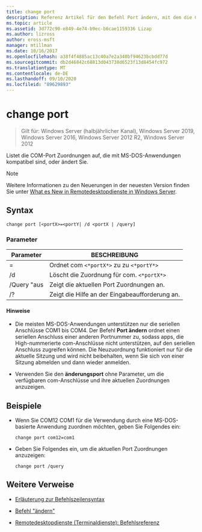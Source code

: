 ```yaml
---
title: change port
description: Referenz Artikel für den Befehl Port ändern, mit dem die COM-Port Zuordnungen aufgelistet oder geändert werden, die mit MS-DOS-Anwendungen kompatibel sind.
ms.topic: article
ms.assetid: 3d772c90-e849-4e74-b9ec-b6cae1159336 Lizap
ms.author: lizross
author: eross-msft
manager: mtillman
ms.date: 10/16/2017
ms.openlocfilehash: a38f4f4885ac13c40a7e2a340bf94623bcbdd77d
ms.sourcegitcommit: db2d46842c68813d043738d6523f13d8454fc972
ms.translationtype: MT
ms.contentlocale: de-DE
ms.lasthandoff: 09/10/2020
ms.locfileid: "89629893"
---
```

# <a name="change-port"></a>change port

> Gilt für: Windows Server (halbjährlicher Kanal), Windows Server 2019, Windows Server 2016, Windows Server 2012 R2, Windows Server 2012

Listet die COM-Port Zuordnungen auf, die mit MS-DOS-Anwendungen kompatibel sind, oder ändert Sie.

> [!NOTE]
> Weitere Informationen zu den Neuerungen in der neuesten Version finden Sie unter [What es New in Remotedesktopdienste in Windows Server](/previous-versions/windows/it-pro/windows-server-2012-r2-and-2012/dn283323(v=ws.11)).

## <a name="syntax"></a>Syntax

```
change port [<portX>=<portY| /d <portX | /query]
```

### <a name="parameters"></a>Parameter

| Parameter | BESCHREIBUNG |
|-----------------|----------------------------------------|
| <portX>=<portY> | Ordnet com `<*portX*>` zu zu `<*portY*>` |
| /d <portX> | Löscht die Zuordnung für com. `<*portX*>` |
| /Query "aus | Zeigt die aktuellen Port Zuordnungen an. |
| /? | Zeigt die Hilfe an der Eingabeaufforderung an. |

#### <a name="remarks"></a>Hinweise

- Die meisten MS-DOS-Anwendungen unterstützen nur die seriellen Anschlüsse COM1 bis COM4. Der Befehl **Port ändern** ordnet einen seriellen Anschluss einer anderen Portnummer zu, sodass apps, die High-nummerierte com-Anschlüsse nicht unterstützen, auf den seriellen Anschluss zugreifen können. Die Neuzuordnung funktioniert nur für die aktuelle Sitzung und wird nicht beibehalten, wenn Sie sich von einer Sitzung abmelden und dann wieder anmelden.

- Verwenden Sie den **änderungsport** ohne Parameter, um die verfügbaren com-Anschlüsse und ihre aktuellen Zuordnungen anzuzeigen.

## <a name="examples"></a>Beispiele

- Wenn Sie COM12 COM1 für die Verwendung durch eine MS-DOS-basierte Anwendung zuordnen möchten, geben Sie Folgendes ein:

  ```
  change port com12=com1
  ```

- Geben Sie Folgendes ein, um die aktuellen Port Zuordnungen anzuzeigen:

  ```
  change port /query
  ```

## <a name="additional-references"></a>Weitere Verweise

- [Erläuterung zur Befehlszeilensyntax](command-line-syntax-key.md)

- [Befehl "ändern"](change.md)

- [Remotedesktopdienste (Terminaldienste): Befehlsreferenz](remote-desktop-services-terminal-services-command-reference.md)
